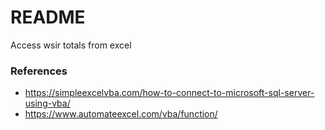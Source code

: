 # README #

Access wsir totals from excel

### References ###

* https://simpleexcelvba.com/how-to-connect-to-microsoft-sql-server-using-vba/
* https://www.automateexcel.com/vba/function/
